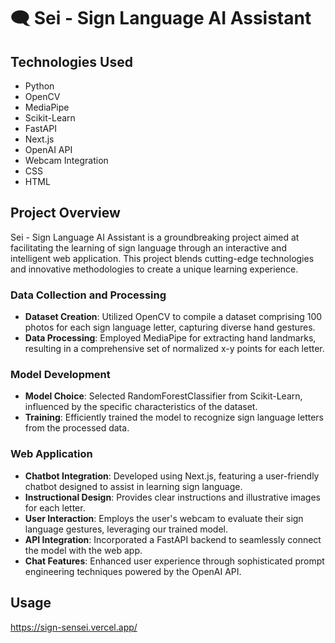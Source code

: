 # 🗨️ Sei - Sign Language AI Assistant

## Technologies Used
- Python
- OpenCV
- MediaPipe
- Scikit-Learn
- FastAPI
- Next.js
- OpenAI API
- Webcam Integration
- CSS
- HTML

## Project Overview

Sei - Sign Language AI Assistant is a groundbreaking project aimed at facilitating the learning of sign language through an interactive and intelligent web application. This project blends cutting-edge technologies and innovative methodologies to create a unique learning experience.

### Data Collection and Processing
- **Dataset Creation**: Utilized OpenCV to compile a dataset comprising 100 photos for each sign language letter, capturing diverse hand gestures.
- **Data Processing**: Employed MediaPipe for extracting hand landmarks, resulting in a comprehensive set of normalized x-y points for each letter.

### Model Development
- **Model Choice**: Selected RandomForestClassifier from Scikit-Learn, influenced by the specific characteristics of the dataset.
- **Training**: Efficiently trained the model to recognize sign language letters from the processed data.

### Web Application
- **Chatbot Integration**: Developed using Next.js, featuring a user-friendly chatbot designed to assist in learning sign language.
- **Instructional Design**: Provides clear instructions and illustrative images for each letter.
- **User Interaction**: Employs the user's webcam to evaluate their sign language gestures, leveraging our trained model.
- **API Integration**: Incorporated a FastAPI backend to seamlessly connect the model with the web app.
- **Chat Features**: Enhanced user experience through sophisticated prompt engineering techniques powered by the OpenAI API.


## Usage

https://sign-sensei.vercel.app/
